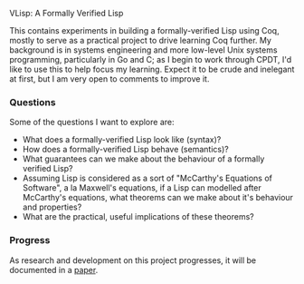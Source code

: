 VLisp: A Formally Verified Lisp

This contains experiments in building a formally-verified Lisp using
Coq, mostly to serve as a practical project to drive learning Coq
further. My background is in systems engineering and more low-level
Unix systems programming, particularly in Go and C; as I begin to work
through CPDT, I'd like to use this to help focus my learning. Expect
it to be crude and inelegant at first, but I am very open to comments
to improve it.

### Questions

Some of the questions I want to explore are:

* What does a formally-verified Lisp look like (syntax)?
* How does a formally-verified Lisp behave (semantics)?
* What guarantees can we make about the behaviour of a formally
  verified Lisp?
* Assuming Lisp is considered as a sort of "McCarthy's Equations of
  Software", a la Maxwell's equations, if a Lisp can modelled after
  McCarthy's equations, what theorems can we make about it's behaviour
  and properties?
* What are the practical, useful implications of these theorems?

### Progress

As research and development on this project progresses, it will be
documented in a [paper](http://files.kyleisom.net/vlisp/paper.pdf).

